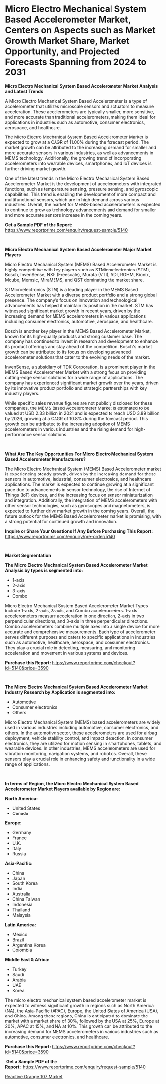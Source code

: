 <p><h1>Micro Electro Mechanical System Based Accelerometer Market, Centers on Aspects such as Market Growth Market Share, Market Opportunity, and Projected Forecasts Spanning from 2024 to 2031</h1></p><p><strong>Micro Electro Mechanical System Based Accelerometer Market Analysis and Latest Trends</strong></p>
<p><p>A Micro Electro Mechanical System Based Accelerometer is a type of accelerometer that utilizes microscale sensors and actuators to measure acceleration. These accelerometers are typically smaller, more sensitive, and more accurate than traditional accelerometers, making them ideal for applications in industries such as automotive, consumer electronics, aerospace, and healthcare.</p><p>The Micro Electro Mechanical System Based Accelerometer Market is expected to grow at a CAGR of 11.00% during the forecast period. The market growth can be attributed to the increasing demand for smaller and more accurate sensors in various industries, as well as advancements in MEMS technology. Additionally, the growing trend of incorporating accelerometers into wearable devices, smartphones, and IoT devices is further driving market growth.</p><p>One of the latest trends in the Micro Electro Mechanical System Based Accelerometer Market is the development of accelerometers with integrated functions, such as temperature sensing, pressure sensing, and gyroscopic capabilities. This trend is enabling the development of more compact and multifunctional sensors, which are in high demand across various industries. Overall, the market for MEMS-based accelerometers is expected to continue to grow as technology advancements and demand for smaller and more accurate sensors increase in the coming years.</p></p>
<p><strong>Get a Sample PDF of the Report:&nbsp;</strong> <a href="https://www.reportprime.com/enquiry/request-sample/5140">https://www.reportprime.com/enquiry/request-sample/5140</a></p>
<p>&nbsp;</p>
<p><strong>Micro Electro Mechanical System Based Accelerometer Major Market Players</strong></p>
<p><p>Micro Electro Mechanical System (MEMS) Based Accelerometer Market is highly competitive with key players such as STMicroelectronics (STM), Bosch, InvenSense, NXP (Freescale), Murata (VTI), ADI, ROHM, Kionix, Mcube, Memsic, MiraMEMS, and QST dominating the market share. </p><p>STMicroelectronics (STM) is a leading player in the MEMS Based Accelerometer Market with a diverse product portfolio and a strong global presence. The company's focus on innovation and technological advancements has helped it maintain its position in the market. STM has witnessed significant market growth in recent years, driven by the increasing demand for MEMS accelerometers in various applications including consumer electronics, automotive, aerospace, and healthcare.</p><p>Bosch is another key player in the MEMS Based Accelerometer Market, known for its high-quality products and strong customer base. The company has continued to invest in research and development to enhance its product offerings and stay ahead of the competition. Bosch's market growth can be attributed to its focus on developing advanced accelerometer solutions that cater to the evolving needs of the market.</p><p>InvenSense, a subsidiary of TDK Corporation, is a prominent player in the MEMS Based Accelerometer Market with a strong focus on providing cutting-edge sensor solutions for a wide range of applications. The company has experienced significant market growth over the years, driven by its innovative product portfolio and strategic partnerships with key industry players.</p><p>While specific sales revenue figures are not publicly disclosed for these companies, the MEMS Based Accelerometer Market is estimated to be valued at USD 2.33 billion in 2021 and is expected to reach USD 3.89 billion by 2026, growing at a CAGR of 10.8% during the forecast period. This growth can be attributed to the increasing adoption of MEMS accelerometers in various industries and the rising demand for high-performance sensor solutions.</p></p>
<p>&nbsp;</p>
<p><strong>What Are The Key Opportunities For Micro Electro Mechanical System Based Accelerometer Manufacturers?</strong></p>
<p><p>The Micro Electro Mechanical System (MEMS) Based Accelerometer market is experiencing steady growth, driven by the increasing demand for these sensors in automotive, industrial, consumer electronics, and healthcare applications. The market is expected to continue growing at a significant pace due to advancements in sensor technology, the rise of Internet of Things (IoT) devices, and the increasing focus on sensor miniaturization and integration. Additionally, the integration of MEMS accelerometers with other sensor technologies, such as gyroscopes and magnetometers, is expected to further drive market growth in the coming years. Overall, the future outlook for the MEMS Based Accelerometer market is promising, with a strong potential for continued growth and innovation.</p></p>
<p><strong>Inquire or Share Your Questions If Any Before Purchasing This Report:</strong> <a href="https://www.reportprime.com/enquiry/pre-order/5140">https://www.reportprime.com/enquiry/pre-order/5140</a></p>
<p>&nbsp;</p>
<p><strong>Market Segmentation</strong></p>
<p><strong>The Micro Electro Mechanical System Based Accelerometer Market Analysis by types is segmented into:</strong></p>
<p><ul><li>1-axis</li><li>2-axis</li><li>3-axis</li><li>Combo</li></ul></p>
<p><p>Micro Electro Mechanical System Based Accelerometer Market Types include 1-axis, 2-axis, 3-axis, and Combo accelerometers. 1-axis accelerometers measure acceleration in one direction, 2-axis in two perpendicular directions, and 3-axis in three perpendicular directions. Combo accelerometers combine multiple axes into a single device for more accurate and comprehensive measurements. Each type of accelerometer serves different purposes and caters to specific applications in industries such as automotive, healthcare, aerospace, and consumer electronics. They play a crucial role in detecting, measuring, and monitoring acceleration and movement in various systems and devices.</p></p>
<p><strong>Purchase this Report:&nbsp;</strong><a href="https://www.reportprime.com/checkout?id=5140&price=3590">https://www.reportprime.com/checkout?id=5140&price=3590</a></p>
<p>&nbsp;</p>
<p><strong>The Micro Electro Mechanical System Based Accelerometer Market Industry Research by Application is segmented into:</strong></p>
<p><ul><li>Automotive</li><li>Consumer electronics</li><li>Others</li></ul></p>
<p><p>Micro Electro Mechanical System (MEMS) based accelerometers are widely used in various industries including automotive, consumer electronics, and others. In the automotive sector, these accelerometers are used for airbag deployment, vehicle stability control, and impact detection. In consumer electronics, they are utilized for motion sensing in smartphones, tablets, and wearable devices. In other industries, MEMS accelerometers are used for vibration monitoring, navigation systems, and robotics. Overall, these sensors play a crucial role in enhancing safety and functionality in a wide range of applications.</p></p>
<p>&nbsp;</p>
<p><strong>In terms of Region, the Micro Electro Mechanical System Based Accelerometer Market Players available by Region are:</strong></p>
<p>
    <p> <strong> North America: </strong>
        <ul>
            <li>United States</li>
            <li>Canada</li>
        </ul>
        </p> 
    <p> <strong> Europe: </strong>
        <ul>
            <li>Germany</li>
            <li>France</li>
            <li>U.K.</li>
            <li>Italy</li>
            <li>Russia</li>
        </ul>
        </p> 
    <p> <strong> Asia-Pacific: </strong>
        <ul>
            <li>China</li>
            <li>Japan</li>
            <li>South Korea</li>
            <li>India</li>
            <li>Australia</li>
            <li>China Taiwan</li>
            <li>Indonesia</li>
            <li>Thailand</li>
            <li>Malaysia</li>
        </ul>
        </p> 
    <p> <strong> Latin America: </strong>
        <ul>
            <li>Mexico</li>
            <li>Brazil</li>
            <li>Argentina Korea</li>
            <li>Colombia</li>
        </ul>
        </p> 
    <p> <strong> Middle East & Africa: </strong>
        <ul>
            <li>Turkey</li>
            <li>Saudi</li>
            <li>Arabia</li>
            <li>UAE</li>
            <li>Korea</li>
        </ul>
    </p>
    </p>
<p><p>The micro electro mechanical system based accelerometer market is expected to witness significant growth in regions such as North America (NA), the Asia-Pacific (APAC), Europe, the United States of America (USA), and China. Among these regions, China is anticipated to dominate the market with a market share of 30%, followed by the USA at 25%, Europe at 20%, APAC at 15%, and NA at 10%. This growth can be attributed to the increasing demand for MEMS accelerometers in various industries such as automotive, consumer electronics, and healthcare.</p></p>
<p><strong>Purchase this Report: </strong><a href="https://www.reportprime.com/checkout?id=5140&price=3590">https://www.reportprime.com/checkout?id=5140&price=3590</a></p>
<p>&nbsp;<strong>Get a Sample PDF of the Report:&nbsp;&nbsp;</strong><a href="https://www.reportprime.com/enquiry/request-sample/5140">https://www.reportprime.com/enquiry/request-sample/5140</a></p>
<p><strong></strong></p>
<p><p><a href="https://meowing-lemming-dd3.notion.site/Reactive-Orange-107-Market-Analysis-Examines-its-Scope-on-Growth-Opportunities-and-Forecasted-Trend-0b297c62d3b24f808ecd8c4be4300428">Reactive Orange 107 Market</a></p></p>